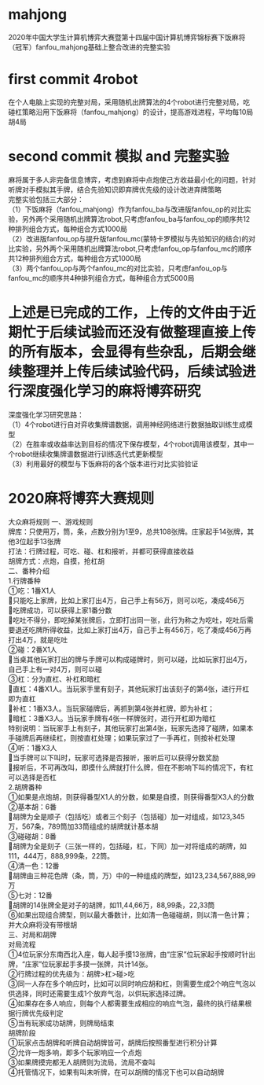 # mahjong
2020年中国大学生计算机博弈大赛暨第十四届中国计算机博弈锦标赛下饭麻将（冠军）fanfou_mahjong基础上整合改进的完整实验
# first commit 4robot
在个人电脑上实现的完整对局，采用随机出牌算法的4个robot进行完整对局，吃碰杠策略沿用下饭麻将（fanfou_mahjong）的设计，提高游戏进程，平均每10局胡4局
# second commit 模拟 and 完整实验
麻将属于多人非完备信息博弈，考虑到麻将中点炮使己方收益最小化的问题，针对听牌对手模拟其手牌，结合先验知识即弃牌优先级的设计改进弃牌策略  
完整实验包括三大部分：  
（1）下饭麻将（fanfou_mahjong）作为fanfou_ba与改进版fanfou_op的对比实验，另外两个采用随机出牌算法robot,只考虑fanfou_ba与fanfou_op的顺序共12种排列组合方式，每种组合方式1000局  
（2）改进版fanfou_op与提升版fanfou_mc(蒙特卡罗模拟与先验知识的结合)的对比实验，另外两个采用随机出牌算法robot,只考虑fanfou_op与fanfou_mc的顺序共12种排列组合方式，每种组合方式1000局  
（3）两个fanfou_op与两个fanfou_mc的对比实验，只考虑fanfou_op与fanfou_mc的顺序共4种排列组合方式，每种组合方式5000局  
# 上述是已完成的工作，上传的文件由于近期忙于后续试验而还没有做整理直接上传的所有版本，会显得有些杂乱，后期会继续整理并上传后续试验代码，后续试验进行深度强化学习的麻将博弈研究
深度强化学习研究思路：  
（1）4个robot进行自对弈收集牌谱数据，调用神经网络进行数据抽取训练生成模型  
（2）在胜率或收益率达到目标的情况下保存模型，4个robot调用该模型，其中一个robot继续收集牌谱数据进行训练迭代式更新模型  
（3）利用最好的模型与下饭麻将的各个版本进行对比实验验证  

# 2020麻将博弈大赛规则
大众麻将规则
一、游戏规则  
牌库：只使用万，筒，条，点数分别为1至9，总共108张牌。庄家起手14张牌，其他3位起手13张牌  
打法：行牌过程，可吃、碰、杠和报听，并都可获得直接收益  
胡牌方式：点炮，自摸，抢杠胡  
二、番种介绍  
1.行牌番种  
①吃：1番X1人  
只能吃上家牌，比如上家打出4万，自己手上有56万，则可以吃，凑成456万  
吃牌成功，可以获得上家1番分数  
吃吐不得分，即吃掉某张牌后，立即打出同一张，此行为称之为吃吐，吃吐后需要退还吃牌所得收益，比如上家打出4万，自己手上有456万，吃了凑成456万再打出4万，就是吃吐  
②碰：2番X1人  
当桌其他玩家打出的牌与手牌可以构成碰牌时，则可以碰，比如玩家打出4万，自己手上有一对4万，则可以碰  
③杠：分为直杠、补杠和暗杠  
直杠：4番X1人。当玩家手里有刻子，其他玩家打出该刻子的第4张，进行开杠即为直杠  
补杠：1番X3人。当玩家碰牌后，再抓到第4张并杠牌，即为补杠；  
暗杠：3番X3人。当玩家手牌有4张一样牌张时，进行开杠即为暗杠  
特别说明：当玩家手上有刻子，其他玩家打出第4张，玩家先选择了碰牌，如果本手碰牌后再继续杠，则按直杠处理；如果玩家过了一手再杠，则按补杠处理  
④听：1番X3人  
当手牌可以下叫时，玩家可选择是否报听，报听后可以获得分数奖励  
报听后，不可再改叫，即摸什么牌就打什么牌，但在不影响下叫的情况下，有杠可以选择是否杠  
2.胡牌番种  
①如果是点炮胡，则获得番型X1人的分数，如果是自摸，则获得番型X3人的分数  
②基本胡：6番  
胡牌为全是顺子（包括吃）或者三个刻子（包括碰）加一对组成，如123,345万，567条，789筒加33筒组成的胡牌就计基本胡  
③碰碰胡：8番  
胡牌为全是刻子（三张一样的，包括碰，杠，下同）加一对将组成的胡牌，如111，444万，888,999条，22筒。  
④清一色：12番  
胡牌由三种花色牌（条，筒，万）中的一种组成的牌型，如123,234,567,888,99万  
⑤七对：12番  
胡牌的14张牌全是对子的胡牌，如11,44,66万，88,99条，22,33筒  
⑥如果出现组合牌型，则以最大番数计，比如清一色碰碰胡，则以清一色计算；并大众麻将没有带根胡  
三、对局和胡牌  
对局流程  
①4位玩家分东南西北入座，每人起手摸13张牌，由“庄家”位玩家起手按顺时针出牌，“庄家”位玩家起手多摸一张牌，共计14张。  
②行牌过程的优先级为：胡牌>杠>碰>吃  
③同一人存在多个响应时，比如可以同时响应胡和杠，则需要生成2个响应气泡以供选择，同时还需要生成1个放弃气泡，以供玩家选择过牌。  
④如果存在多人响应，则每个人都需要生成相应的响应气泡，最终的执行结果根据行牌优先级判定  
⑤当有玩家成功胡牌，则牌局结束  
胡牌阶段  
①玩家点击胡牌和听牌自动胡牌皆可，胡牌后按照番型进行积分计算  
②允许一炮多响，即多个玩家响应一个点炮  
③如果牌摸完都无人胡牌则为流局，流局不查叫  
④托管情况下，如果有叫未听牌，在可以胡牌的情况下也可以自动胡牌  


